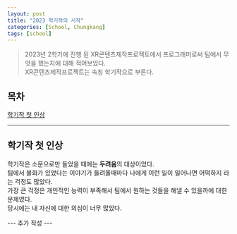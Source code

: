 ```yaml
---
layout: post
title: "2023 학기작의 시작"
categories: [School, Chungkang]
tags: [school]
---
```


> 2023년 2학기에 진행 된 XR콘텐츠제작프로젝트에서 프로그래머로써 팀에서 무엇을 했는지에 대해 적어보았다.<br>
> XR콘텐츠제작프로젝트는 속칭 학기작으로 부른다.


## 목차
[학기작 첫 인상](#학기작-첫-인상)

<hr>

## 학기작 첫 인상

학기작은 소문으로만 들었을 때에는 **두려움**의 대상이었다.
<br>
팀에서 불화가 있었다는 이야기가 들려올때마다 나에게 이런 일이 일어나면 어떡하지 라는 걱정도 많았다.
<br>
가장 큰 걱정은 개인적인 능력이 부족해서 팀에서 원하는 것들을 해낼 수 있을까에 대한 문제였다.
<br>
당시에는 내 자신에 대한 의심이 너무 많았다.
<br>

--- 추가 작성 ---

